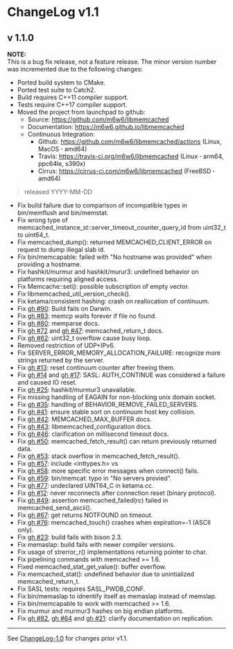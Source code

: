 # ChangeLog v1.1

## v 1.1.0 

**NOTE:**  
This is a bug fix release, not a feature release. The minor version number
was incremented due to the following changes:

* Ported build system to CMake.
* Ported test suite to Catch2.
* Build requires C++11 compiler support.
* Tests require C++17 compiler support.
* Moved the project from launchpad to github: 
    * Source: https://github.com/m6w6/libmemcached
    * Documentation: https://m6w6.github.io/libmemcached
    * Continuous Integration:
        * Github: https://github.com/m6w6/libmemcached/actions (Linux, MacOS **·** amd64)
        * Travis: https://travis-ci.org/m6w6/libmemcached (Linux **·** arm64, ppc64le, s390x)
        * Cirrus: https://cirrus-ci.com/m6w6/libmemcached (FreeBSD **·** amd64)
  
> released YYYY-MM-DD

* Fix build failure due to comparison of incompatible types in bin/memflush and bin/memstat.
* Fix wrong type of memcached_instance_st::server_timeout_counter_query_id from uint32_t to uint64_t.
* Fix memcached_dump():
  returned MEMCACHED_CLIENT_ERROR on request to dump illegal slab id.
* Fix bin/memcapable:
  failed with "No hostname was provided" when providing a hostname.
* Fix hashkit/murmur and hashkit/murur3:
  undefined behavior on platforms requiring aligned access.
* Fix Memcache::set():
  possible subscription of empty vector.
* Fix libmemcached_util_version_check().
* Fix ketama/consistent hashing:
  crash on reallocation of continuum.
* Fix [gh #90](https://github.com/m6w6/libmemcached/issues/90):
  Build fails on Darwin.
* Fix [gh #83](https://github.com/m6w6/libmemcached/issues/83):
  memcp waits forever if file no found.
* Fix [gh #80](https://github.com/m6w6/libmemcached/issues/80):
  memparse docs.
* Fix [gh #72](https://github.com/m6w6/libmemcached/issues/72)
  and [gh #47](https://github.com/m6w6/libmemcached/issues/47):
  memcached_return_t docs.
* Fix [gh #62](https://github.com/m6w6/libmemcached/issues/62):
  uint32_t overflow cause busy loop.
* Removed restriction of UDP+IPv6.
* Fix SERVER_ERROR_MEMORY_ALLOCATION_FAILURE: 
  recognize more strings returned by the server.
* Fix [gh #13](https://github.com/m6w6/libmemcached/issues/13):
  reset continuum counter after freeing them.
* Fix [gh #14](https://github.com/m6w6/libmemcached/issues/14)
  and [gh #17](https://github.com/m6w6/libmemcached/issues/17):
  SASL: AUTH_CONTINUE was considered a failure and caused IO reset.
* Fix [gh #25](https://github.com/m6w6/libmemcached/issues/25):
  hashkit/murmur3 unavailable.
* Fix missing handling of EAGAIN for non-blocking unix domain socket.
* Fix [gh #35](https://github.com/m6w6/libmemcached/issues/35):
  handling of BEHAVIOR_REMOVE_FAILED_SERVERS.
* Fix [gh #41](https://github.com/m6w6/libmemcached/issues/41):
  ensure stable sort on continuum host key collision.
* Fix [gh #42](https://github.com/m6w6/libmemcached/issues/42):
  MEMCACHED_MAX_BUFFER docs.
* Fix [gh #43](https://github.com/m6w6/libmemcached/issues/43):
  libmemcached_configuration docs.
* Fix [gh #46](https://github.com/m6w6/libmemcached/issues/46):
  clarification on millisecond timeout docs.
* Fix [gh #50](https://github.com/m6w6/libmemcached/issues/50):
  memcached_fetch_result() can return previously returned data.
* Fix [gh #53](https://github.com/m6w6/libmemcached/issues/53):
  stack overflow in memcached_fetch_result().
* Fix [gh #57](https://github.com/m6w6/libmemcached/issues/57):
  include <inttypes.h> vs <cinttypes>
* Fix [gh #58](https://github.com/m6w6/libmemcached/issues/58):
  more specific error messages when connect() fails.
* Fix [gh #59](https://github.com/m6w6/libmemcached/issues/59):
  bin/memcat: typo in "No servers provied".
* Fix [gh #77](https://github.com/m6w6/libmemcached/issues/77):
  undeclared UINT64_C in ketama.cc.
* Fix [gh #12](https://github.com/m6w6/libmemcached/issues/12):
  never reconnects after connection reset (binary protocol).
* Fix [gh #49](https://github.com/m6w6/libmemcached/issues/49):
  assertion memcached_failed(rc) failed in memcached_send_ascii().
* Fix [gh #67](https://github.com/m6w6/libmemcached/issues/67):
  get returns NOTFOUND on timeout.
* Fix [gh #76](https://github.com/m6w6/libmemcached/issues/76):
  memcached_touch() crashes when expiration=-1 (ASCII only).
* Fix [gh #23](https://github.com/m6w6/libmemcached/issues/23):
  build fails with bison 2.3.
* Fix memaslap: build fails with newer compiler versions.
* Fix usage of strerror_r() implementations returning pointer to char.
* Fix pipelining commands with memcached >= 1.6.
* Fixed memcached_stat_get_value(): buffer overflow.
* Fix memcached_stat(): undefined behavior due to unintialized memcached_return_t.
* Fix SASL tests: requires SASL_PWDB_CONF.
* Fix bin/memaslap to idnentify itself as memaslap instead of memslap.
* Fix bin/memcapable to work with memcached >= 1.6.
* Fix murmur and murmur3 hashes on big endian platforms.
* Fix [gh #82](https://github.com/m6w6/libmemcached/issues/82),
  [gh #64](https://github.com/m6w6/libmemcached/issues/64) and
  [gh #21](https://github.com/m6w6/libmemcached/issues/21):
  clarify documentation on replication.

---

See [ChangeLog-1.0](./ChangeLog-1.0.md) for changes prior v1.1.
